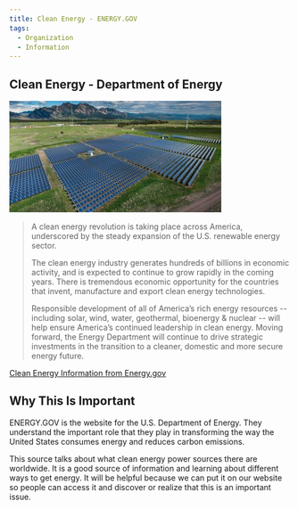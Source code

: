 ```yaml
---
title: Clean Energy - ENERGY.GOV
tags:
  - Organization
  - Information 
---
```


## Clean Energy - Department of Energy

![Solar-Wind](img/NREL-Solar-Wind_2.jpg)

> A clean energy revolution is taking place across America, underscored by the steady expansion of the U.S. renewable energy sector.
>
>The clean energy industry generates hundreds of billions in economic activity, and is expected to continue to grow rapidly in the coming years. There is tremendous economic opportunity for the countries that invent, manufacture and export clean energy technologies.
>
>Responsible development of all of America’s rich energy resources -- including solar, wind, water, geothermal, bioenergy & nuclear -- will help ensure America’s continued leadership in clean energy. Moving forward, the Energy Department will continue to drive strategic investments in the transition to a cleaner, domestic and more secure energy future.

[Clean Energy Information from Energy.gov](https://www.energy.gov/clean-energy)

## Why This Is Important

ENERGY.GOV is the website for the U.S. Department of Energy. They understand the important role that they play in transforming the way the United States consumes energy and reduces carbon emissions.

This source talks about what clean energy power sources there are worldwide. It is a good source of information and learning about different ways to get energy. It will be helpful because we can put it on our website so people can access it and discover or realize that this is an important issue.
